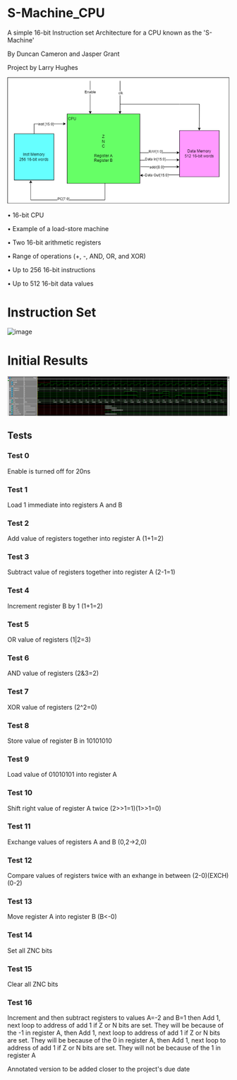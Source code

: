 # S-Machine_CPU
A simple 16-bit Instruction set Architecture for a CPU known as the 'S-Machine'

By Duncan Cameron and Jasper Grant

Project by Larry Hughes

![image](SystemArchitectureRevised.drawio.png)

• 16-bit CPU

• Example of a load-store machine

• Two 16-bit arithmetic registers

• Range of operations (+, -, AND, OR,
and XOR)

• Up to 256 16-bit instructions

• Up to 512 16-bit data values

# Instruction Set

![image](https://github.com/JasperGrant/S-Machine-CPU/assets/72110751/b3713dc9-4c41-4c3b-97ac-0c3d02684f96)

# Initial Results

![image](results/S_Machine_Tests.png)

## Tests

### Test 0
Enable is turned off for 20ns
### Test 1
Load 1 immediate into registers A and B
### Test 2
Add value of registers together into register A (1+1=2)
### Test 3
Subtract value of registers together into register A (2-1=1)
### Test 4
Increment register B by 1 (1+1=2)
### Test 5
OR value of registers (1|2=3)
### Test 6
AND value of registers (2&3=2)
### Test 7
XOR value of registers (2^2=0)
### Test 8
Store value of register B in 10101010
### Test 9
Load value of 01010101 into register A
### Test 10
Shift right value of register A twice (2>>1=1)(1>>1=0)
### Test 11
Exchange values of registers A and B (0,2->2,0)
### Test 12
Compare values of registers twice with an exhange in between (2-0)(EXCH)(0-2)
### Test 13
Move register A into register B (B<-0)
### Test 14
Set all ZNC bits
### Test 15
Clear all ZNC bits
### Test 16
Increment and then subtract registers to values A=-2 and B=1 then Add 1, next loop to address of add 1 if Z or N bits are set. They will be because of the -1 in register A, then Add 1, next loop to address of add 1 if Z or N bits are set. They will be because of the 0 in register A, then Add 1, next loop to address of add 1 if Z or N bits are set. They will not be because of the 1 in register A


Annotated version to be added closer to the project's due date

